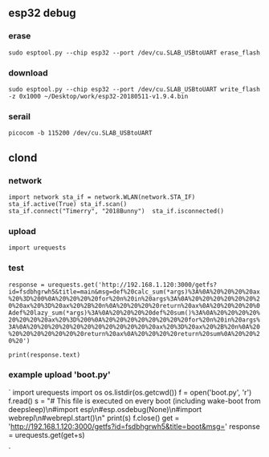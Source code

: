 ## esp32 debug
### erase
`sudo esptool.py --chip esp32 --port /dev/cu.SLAB_USBtoUART erase_flash`
### download
`sudo esptool.py --chip esp32 --port /dev/cu.SLAB_USBtoUART write_flash -z 0x1000 ~/Desktop/work/esp32-20180511-v1.9.4.bin`
### serail
`picocom -b 115200 /dev/cu.SLAB_USBtoUART`

## clond

### network
`
    import network
    sta_if = network.WLAN(network.STA_IF)
    sta_if.active(True)
    sta_if.scan()                             
    sta_if.connect("Timerry", "2018Bunny") 
    sta_if.isconnected()
`
### upload

`import urequests`

### test

`response = urequests.get('http://192.168.1.120:3000/getfs?id=fsdbhgrwh5&title=main&msg=def%20calc_sum(*args)%3A%0A%20%20%20%20ax%20%3D%200%0A%20%20%20%20for%20n%20in%20args%3A%0A%20%20%20%20%20%20%20%20ax%20%3D%20ax%20%2B%20n%0A%20%20%20%20return%20ax%0A%20%20%20%20%0Adef%20lazy_sum(*args)%3A%0A%20%20%20%20def%20sum()%3A%0A%20%20%20%20%20%20%20%20ax%20%3D%200%0A%20%20%20%20%20%20%20%20for%20n%20in%20args%3A%0A%20%20%20%20%20%20%20%20%20%20%20%20ax%20%3D%20ax%20%2B%20n%0A%20%20%20%20%20%20%20%20return%20ax%0A%20%20%20%20return%20sum%0A%20%20%20%20')`

`print(response.text)`
   
### example upload 'boot.py'

`
    import urequests
    import os
    os.listdir(os.getcwd())
    f = open('boot.py', 'r')
    f.read()
    s = "# This file is executed on every boot (including wake-boot from deepsleep)\n#import esp\n#esp.osdebug(None)\n#import webrepl\n#webrepl.start()\n"
    print(s)
    f.close()
    get = 'http://192.168.1.120:3000/getfs?id=fsdbhgrwh5&title=boot&msg='
    response = urequests.get(get+s)

`





